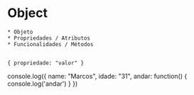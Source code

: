 

# Object
    * Objeto
    * Propriedades / Atributos
    * Funcionalidades / Métodos


    { propriedade: "valor" }


console.log({
    name: "Marcos",
    idade: "31",
    andar: function() {
        console.log('andar')
    }
})

